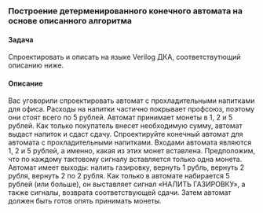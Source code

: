 ### Построение детерменированного конечного автомата на основе описанного алгоритма
#### Задача
Cпроектировать и описать на языке Verilog ДКА, соответствутющий описанию ниже.
#### Описание
Вас уговорили спроектировать автомат с прохладительными напитками для офиса. Расходы на напитки частично покрывает профсоюз, поэтому они стоят всего по 5 рублей. Автомат принимает монеты в 1, 2 и 5 рублей. Как только покупатель внесет необходимую сумму, автомат выдаст напиток и сдаст сдачу. Спроектируйте конечный автомат для автомата с прохладительными напитками. Входами автомата являются 1, 2 и 5 рублей, а именно, какая из этих монет вставлена. Предположим, что по каждому тактовому сигналу вставляется только одна монета. Автомат имеет выходы: налить газировку, вернуть 1 рубль, вернуть 2 рубля, вернуть 2 по 2 рубля. Как только в автомате набирается 5 рублей (или больше), он выставляет сигнал «НАЛИТЬ ГАЗИРОВКУ», а также сигналы, возврата соответствующей сдачи. Затем автомат должен быть готов опять принимать монеты.